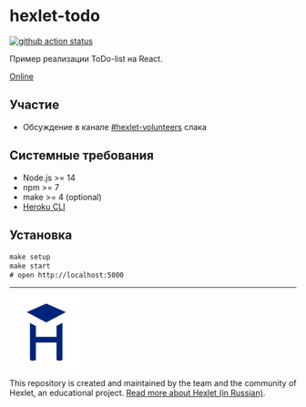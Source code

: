 # hexlet-todo

[![github action status](https://github.com/hexlet-components/react-todo-app-with-backend/workflows/Node%20CI/badge.svg)](../../actions)

Пример реализации ToDo-list на React.

[Online](https://react-todo-app-with-backend.hexlet.app/)

## Участие

- Обсуждение в канале [#hexlet-volunteers](https://slack-ru.hexlet.io) слака

## Системные требования

- Node.js >= 14
- npm >= 7
- make >= 4 (optional)
- [Heroku CLI](https://devcenter.heroku.com/articles/heroku-cli)

## Установка

```shell
make setup
make start
# open http://localhost:5000
```

---

[![Hexlet Ltd. logo](https://raw.githubusercontent.com/Hexlet/assets/master/images/hexlet_logo128.png)](https://ru.hexlet.io/pages/about?utm_source=github&utm_medium=link&utm_campaign=react-todo-app-with-backend)

This repository is created and maintained by the team and the community of Hexlet, an educational project. [Read more about Hexlet (in Russian)](https://ru.hexlet.io/pages/about?utm_source=github&utm_medium=link&utm_campaign=react-todo-app-with-backend).
